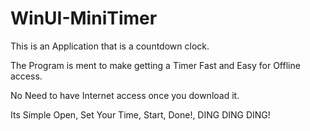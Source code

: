 # WinUI-MiniTimer
This is an Application that is a countdown clock. 

The Program is ment to make getting a Timer Fast and Easy for Offline access.

No Need to have Internet access once you download it.

Its Simple Open, Set Your Time, Start, Done!, DING DING DING!
